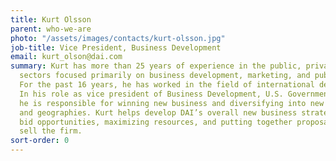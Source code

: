 ```yaml
---
title: Kurt Olsson
parent: who-we-are
photo: "/assets/images/contacts/kurt-olsson.jpg"
job-title: Vice President, Business Development
email: kurt_olson@dai.com
summary: Kurt has more than 25 years of experience in the public, private, and nonprofit
  sectors focused primarily on business development, marketing, and public relations.
  For the past 16 years, he has worked in the field of international development.
  In his role as vice president of Business Development, U.S. Government Programs,
  he is responsible for winning new business and diversifying into new technical areas
  and geographies. Kurt helps develop DAI’s overall new business strategy, prioritizing
  bid opportunities, maximizing resources, and putting together proposals that best
  sell the firm.
sort-order: 0
---
```


